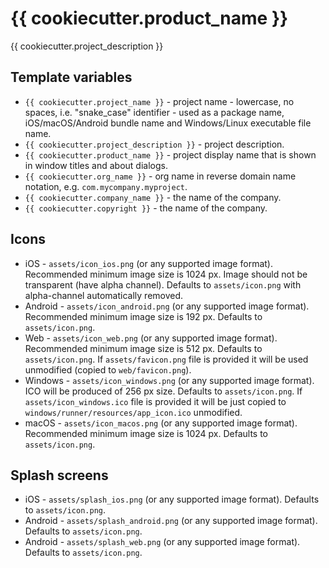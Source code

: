 # {{ cookiecutter.product_name }}

{{ cookiecutter.project_description }}

## Template variables

* `{{ cookiecutter.project_name }}` - project name - lowercase, no spaces, i.e. "snake_case" identifier - used as a package name, iOS/macOS/Android bundle name and Windows/Linux executable file name.
* `{{ cookiecutter.project_description }}` - project description.
* `{{ cookiecutter.product_name }}` - project display name that is shown in window titles and about dialogs.
* `{{ cookiecutter.org_name }}` - org name in reverse domain name notation, e.g. `com.mycompany.myproject`.
* `{{ cookiecutter.company_name }}` - the name of the company.
* `{{ cookiecutter.copyright }}` - the name of the company.

## Icons

* iOS - `assets/icon_ios.png` (or any supported image format). Recommended minimum image size is 1024 px. Image should not be transparent (have alpha channel). Defaults to `assets/icon.png` with alpha-channel automatically removed.
* Android - `assets/icon_android.png` (or any supported image format). Recommended minimum image size is 192 px. Defaults to `assets/icon.png`.
* Web - `assets/icon_web.png` (or any supported image format). Recommended minimum image size is 512 px. Defaults to `assets/icon.png`. If `assets/favicon.png` file is provided it will be used unmodified (copied to `web/favicon.png`).
* Windows - `assets/icon_windows.png` (or any supported image format). ICO will be produced of 256 px size. Defaults to `assets/icon.png`. If `assets/icon_windows.ico` file is provided it will be just copied to `windows/runner/resources/app_icon.ico` unmodified.
* macOS - `assets/icon_macos.png` (or any supported image format). Recommended minimum image size is 1024 px. Defaults to `assets/icon.png`.

## Splash screens

* iOS - `assets/splash_ios.png` (or any supported image format). Defaults to `assets/icon.png`.
* Android - `assets/splash_android.png` (or any supported image format). Defaults to `assets/icon.png`.
* Android - `assets/splash_web.png` (or any supported image format). Defaults to `assets/icon.png`.